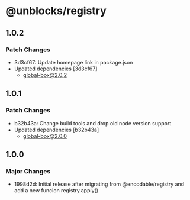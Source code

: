 # @unblocks/registry

## 1.0.2

### Patch Changes

- 3d3cf67: Update homepage link in package.json
- Updated dependencies [3d3cf67]
  - global-box@2.0.2

## 1.0.1

### Patch Changes

- b32b43a: Change build tools and drop old node version support
- Updated dependencies [b32b43a]
  - global-box@2.0.0

## 1.0.0

### Major Changes

- 1998d2d: Initial release after migrating from @encodable/registry and add a new funcion registry.apply()
